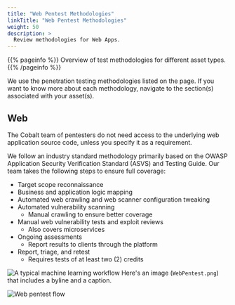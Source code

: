 ```yaml
---
title: "Web Pentest Methodologies"
linkTitle: "Web Pentest Methodologies"
weight: 50
description: >
  Review methodologies for Web Apps.
---
```


{{% pageinfo %}}
Overview of test methodologies for different asset types.
{{% /pageinfo %}}

We use the penetration testing methodologies listed on the page. If you want to know more
about each methodology, navigate to the section(s) associated with your asset(s).

## Web

The Cobalt team of pentesters do not need access to the underlying web application source code,
unless you specify it as a requirement.

We follow an industry standard methodology primarily based on the OWASP Application Security
Verification Standard (ASVS) and Testing Guide. Our team takes the following steps to ensure
full coverage:

- Target scope reconnaissance
- Business and application logic mapping
- Automated web crawling and web scanner configuration tweaking
- Automated vulnerability scanning
  - Manual crawling to ensure better coverage
- Manual web vulnerability tests and exploit reviews
  - Also covers microservices 
- Ongoing assessments
  - Report results to clients through the platform
- Report, triage, and retest
  - Requires tests of at least two (2) credits

<img src="Getting started/images/WebPentest.png"
  alt="A typical machine learning workflow"
  class="mt-3 mb-3 border border-info rounded">
Here's an image (`WebPentest.png`) that includes a byline and a caption.

![Web pentest flow](/WebPentest.png)
